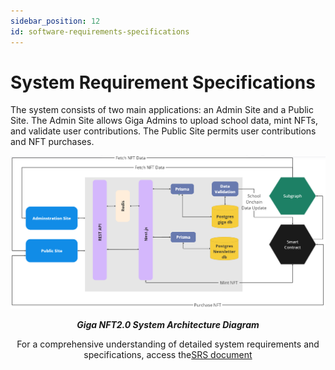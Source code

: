 ```yaml
---
sidebar_position: 12
id: software-requirements-specifications
---
```

# System Requirement Specifications
The system consists of two main applications: an Admin Site and a Public Site. The Admin Site allows Giga Admins to upload school data, mint NFTs, and validate user contributions. The Public Site permits user contributions and NFT purchases.

![Giga NFT2.0 System Architecture Diagram ](/public/system_architecture_diagram.png)

***<div align="center"> Giga NFT2.0 System Architecture Diagram***


For a comprehensive understanding of detailed system requirements and specifications, access the[SRS document](https://docs.google.com/document/d/1Rt3EiYPW_aQW2pgh0-iz1AZjRrqspUkh5zqPXCc8Mrc/edit?usp=sharing)
